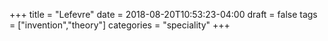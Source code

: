 +++
title = "Lefevre"
date = 2018-08-20T10:53:23-04:00
draft = false
tags = ["invention","theory"]
categories = "speciality"
+++
